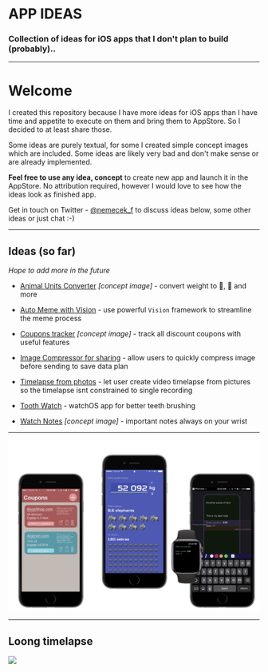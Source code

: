 # APP IDEAS

### Collection of ideas for iOS apps that I don't plan to build (probably)..

--- 

# Welcome

I created this repository because I have more ideas for iOS apps than I have time and appetite to execute on them and bring them to AppStore. So I decided to at least share those.

Some ideas are purely textual, for some I created simple concept images which are included. Some ideas are likely very bad and don't make sense or are already implemented.

**Feel free to use any idea, concept** to create new app and launch it in the AppStore. No attribution required, however I would love to see how the ideas look as finished app.

Get in touch on Twitter - [@nemecek_f](https://twitter.com/nemecek_f) to discuss ideas below, some other ideas or just chat :-)

--- 

## Ideas (so far)

_Hope to add more in the future_

- [Animal Units Converter](Animal-Units-Converter.md) _[concept image]_ - convert weight to 🐘, 🦓 and more

- [Auto Meme with Vision](Auto-Meme-with-Vision.md) - use powerful `Vision` framework to streamline the meme process

- [Coupons tracker](Coupons-tracker.md) _[concept image]_ - track all discount coupons with useful features

- [Image Compressor for sharing](Image-Compressor-for-Sharing.md) - allow users to quickly compress image before sending to save data plan

- [Timelapse from photos](Loong-timelapse.md) - let user create video timelapse from pictures so the timelapse isnt constrained to single recording

- [Tooth Watch](Tooth-Watch.md) - watchOS app for better teeth brushing

- [Watch Notes](Watch-Notes.md) _[concept image]_ - important notes always on your wrist

---

![](ConceptImages/preview.png)

---
## Loong timelapse

![](ConceptImages/looong-timelapse.png)